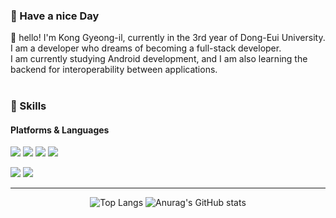 ### 🙂 Have a nice Day

<p>
  👋&nbsp;hello! I'm Kong Gyeong-il, currently in the 3rd year of Dong-Eui University.<br/>
  I am a developer who dreams of becoming a full-stack developer.<br/>
  I am currently studying Android development, and I am also learning the backend for interoperability between applications.<br/><br/>
</p>

### 💪 Skills
#### Platforms & Languages
<p>
  <img src="https://img.shields.io/badge/Android-3DDC84?style=flat&logo=Android&logoColor=white"/>
  <img src="https://img.shields.io/badge/Node.js-339933?style=flat&logo=Node.js&logoColor=white"/>
  <img src="https://img.shields.io/badge/Firebase-FFCA28?style=flat&logo=Firebase&logoColor=white"/>
  <img src="https://img.shields.io/badge/MongoDB-47A248?style=flat&logo=MongoDB&logoColor=white"/>
</p>

<p>
  <img src="https://img.shields.io/badge/Kotlin-7F52FF?style=flat&logo=Kotlin&logoColor=white"/>
  <img src="https://img.shields.io/badge/JavaScript-F7DF1E?style=flat&logo=JavaScript&logoColor=white"/>  
</p>

---
<div align='center'>
  
  
![Top Langs](https://github-readme-stats.vercel.app/api/top-langs/?username=kyungil9&layout=complate)
![Anurag's GitHub stats](https://github-readme-stats.vercel.app/api?username=kyungil9&show_icons=true&theme=radical)

</div>  
